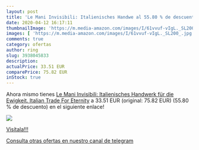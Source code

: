 ```yaml
---
layout: post
title: 'Le Mani Invisibili: Italienisches Handwe al 55.80 % de descuento'
date: 2020-04-12 16:17:11
thumbnailImage: 'https://m.media-amazon.com/images/I/61vvuf-vIgL._SL200_.jpg'
images: [ 'https://m.media-amazon.com/images/I/61vvuf-vIgL._SL200_.jpg' ]
comments: true
category: ofertas
author: ring
slug: 3938045833
description:
actualPrice: 33.51 EUR
comparePrice: 75.82 EUR
inStock: true
---
```


Ahora mismo tienes [Le Mani Invisibili: Italienisches Handwerk für die Ewigkeit. Italian Trade For Eternity](https://www.amazon.es/dp/3938045833/?tag=redken-21) a 33.51 EUR (original: 75.82 EUR) (55.80 %  de descuento) en el siguiente enlace!

[![](https://m.media-amazon.com/images/I/61vvuf-vIgL._SL200_.jpg)](https://www.amazon.es/dp/3938045833/?tag=redken-21)

[Visítala!!!](https://www.amazon.es/dp/3938045833/?tag=redken-21)

[Consulta otras ofertas en nuestro canal de telegram](https://t.me/s/ofertas25)

